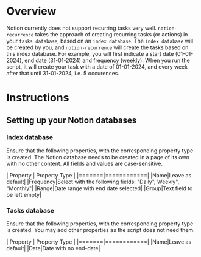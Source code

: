 # Overview

Notion currently does not support recurring tasks very well. `notion-recurrence` takes the approach of creating recurring tasks (or actions) in your `tasks database`, based on an `index database`. The `index database` will be created by you, and `notion-recurrence` will create the tasks based on this index database. For example, you will first indicate a start date (01-01-2024), end date (31-01-2024) and frequency (weekly). When you run the script, it will create your task with a date of 01-01-2024, and every week after that until 31-01-2024, i.e. 5 occurences.

# Instructions

## Setting up your Notion databases

### Index database

Ensure that the following properties, with the corresponding property type is created. The Notion database needs to be created in a page of its own with no other content. All fields and values are case-sensitive.

| Property | Property Type |
|=======|============|
|Name|Leave as default|
|Frequency|Select with the following fields: "Daily", Weekly", "Monthly"|
|Range|Date range with end date selected|
|Group|Text field to be left empty|

### Tasks database

Ensure that the following properties, with the corresponding property type is created. You may add other properties as the script does not need them.

| Property | Property Type |
|=======|============|
|Name|Leave as default|
|Date|Date with no end-date|
